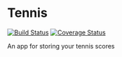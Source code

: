 # Tennis

[![Build Status](https://travis-ci.org/geekhub-js-2015/tennis.svg?branch=master)](https://travis-ci.org/geekhub-js-2015/tennis)
[![Coverage Status](https://coveralls.io/repos/github/geekhub-js-2015/tennis/badge.svg?branch=master)](https://coveralls.io/github/geekhub-js-2015/tennis?branch=master)

An app for storing your tennis scores
